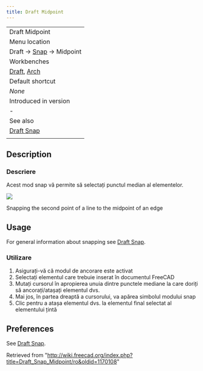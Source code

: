 ```yaml
---
title: Draft Midpoint
---
```

|  |
| --- |
| Draft Midpoint |
| Menu location |
| Draft → [Snap](/Draft_Snap "Draft Snap") → Midpoint |
| Workbenches |
| [Draft](/Draft_Workbench "Draft Workbench"), [Arch](/Arch_Workbench "Arch Workbench") |
| Default shortcut |
| *None* |
| Introduced in version |
| - |
| See also |
| [Draft Snap](/Draft_Snap "Draft Snap") |
|  |

## Description

### Descriere

Acest mod snap vă permite să selectați punctul median al elementelor.

![](/images/Draft_Snap_Midpoint_example.png)

Snapping the second point of a line to the midpoint of an edge

## Usage

For general information about snapping see [Draft Snap](/Draft_Snap "Draft Snap").

### Utilizare

1. Asigurați-vă că modul de ancorare este activat
2. Selectați elementul care trebuie inserat în documentul FreeCAD
3. Mutați cursorul în apropierea unuia dintre punctele mediane la care doriți să ancorați/atașați elementul dvs.
4. Mai jos, în partea dreaptă a cursorului, va apărea simbolul modului snap
5. Clic pentru a atașa elementul dvs. la elementul final selectat al elementului țintă

## Preferences

See [Draft Snap](/Draft_Snap#Preferences "Draft Snap").

Retrieved from "<http://wiki.freecad.org/index.php?title=Draft_Snap_Midpoint/ro&oldid=1170108>"